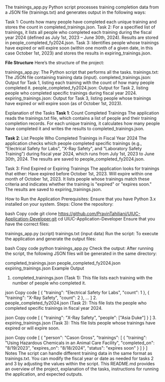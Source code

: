 The trainings_app.py Python script processes training completion data from a JSON file (trainings.txt) and generates output in the following ways:

Task 1: Counts how many people have completed each unique training and stores the count in completed_trainings.json.
Task 2: For a specified list of trainings, it lists all people who completed each training during the fiscal year 2024 (defined as July 1st, 2023 – June 30th, 2024). Results are stored in people_completed_fy2024.json.
Task 3: Identifies people whose trainings have expired or will expire soon (within one month of a given date, in this case October 1st, 2023) and stores the results in expiring_trainings.json.

**File Structure**
Here’s the structure of the project:

trainings_app.py: The Python script that performs all the tasks.
trainings.txt: The JSON file containing training data (input).
completed_trainings.json: Output for Task 1, listing each training with the count of how many people completed it.
people_completed_fy2024.json: Output for Task 2, listing people who completed specific trainings during fiscal year 2024.
expiring_trainings.json: Output for Task 3, listing people whose trainings have expired or will expire soon (as of October 1st, 2023).

Explanation of the Tasks
**Task 1**: Count Completed Trainings
The application reads the trainings.txt file, which contains a list of people and their training completion records. For each unique training, it calculates how many people have completed it and writes the results to completed_trainings.json.

**Task 2**: List People Who Completed Trainings in Fiscal Year 2024
The application checks which people completed specific trainings (e.g., "Electrical Safety for Labs", "X-Ray Safety", and "Laboratory Safety Training") during fiscal year 2024, which runs from July 1st, 2023 to June 30th, 2024. The results are saved to people_completed_fy2024.json.

Task 3: Find Expired or Expiring Trainings
The application looks for trainings that either:
Have expired before October 1st, 2023.
Will expire within one month of October 1st, 2023.
It lists people whose trainings match these criteria and indicates whether the training is "expired" or "expires soon." The results are saved to expiring_trainings.json.

How to Run the Application
Prerequisites:
Ensure that you have Python 3.x installed on your system.
Steps:
Clone the repository:

bash
Copy code
git clone https://github.com/PravinTahiliani/UIUC-Application-Developer.git
cd UIUC-Application-Developer
Ensure that you have the correct files:

trainings_app.py (script)
trainings.txt (input data)
Run the script: To execute the application and generate the output files:

bash
Copy code
python trainings_app.py
Check the output: After running the script, the following JSON files will be generated in the same directory:

completed_trainings.json
people_completed_fy2024.json
expiring_trainings.json
Example Output
1. completed_trainings.json (Task 1):
This file lists each training with the number of people who completed it.

json
Copy code
[
    {
        "training": "Electrical Safety for Labs",
        "count": 1
    },
    {
        "training": "X-Ray Safety",
        "count": 2
    },
    ...
]
2. people_completed_fy2024.json (Task 2):
This file lists the people who completed specific trainings in fiscal year 2024.

json
Copy code
[
    {
        "training": "X-Ray Safety",
        "people": ["Asia Duke"]
    }
]
3. expiring_trainings.json (Task 3):
This file lists people whose trainings have expired or will expire soon.

json
Copy code
[
    {
        "person": "Cason Gross",
        "trainings": [
            {
                "training": "Using Hazardous Chemicals in an Animal Care Facility",
                "completed_on": "8/19/2023",
                "expires_on": "8/18/2024",
                "status": "expires soon"
            }
        ]
    }
]
Notes
The script can handle different training data in the same format as trainings.txt.
You can modify the fiscal year or date as needed for tasks 2 and 3 by adjusting the values within the script.
This README.md provides an overview of the project, explanation of the tasks, instructions for running the application, and expected outputs.
